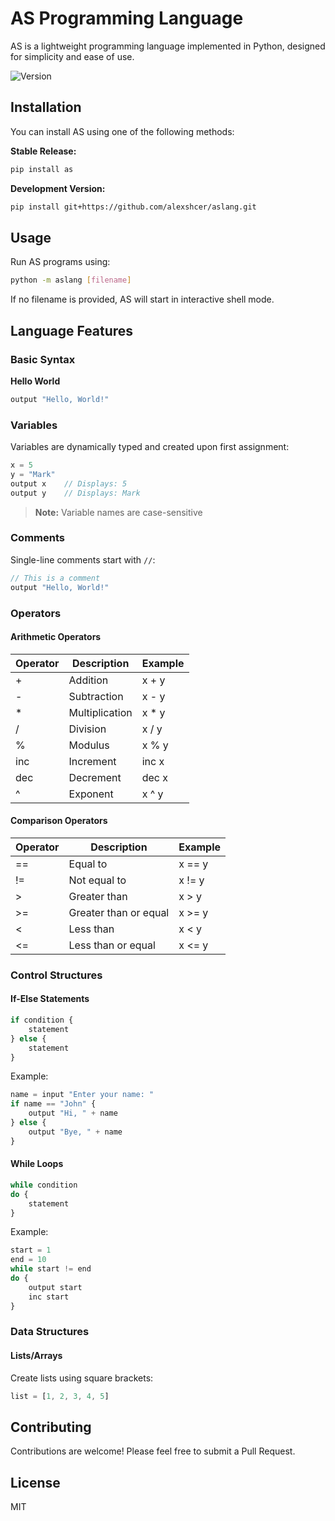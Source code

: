 # AS Programming Language

AS is a lightweight programming language implemented in Python, designed for simplicity and ease of use.

![Version](https://img.shields.io/badge/version-0.1-blue)

## Installation

You can install AS using one of the following methods:

**Stable Release:**
```bash
pip install as
```

**Development Version:**
```bash
pip install git+https://github.com/alexshcer/aslang.git
```

## Usage

Run AS programs using:
```bash
python -m aslang [filename]
```
If no filename is provided, AS will start in interactive shell mode.

## Language Features

### Basic Syntax

**Hello World**
```javascript
output "Hello, World!"
```

### Variables

Variables are dynamically typed and created upon first assignment:

```javascript
x = 5
y = "Mark"
output x    // Displays: 5
output y    // Displays: Mark
```

> **Note:** Variable names are case-sensitive

### Comments

Single-line comments start with `//`:
```javascript
// This is a comment
output "Hello, World!"
```

### Operators

#### Arithmetic Operators

| Operator | Description    | Example |
|----------|----------------|---------|
| +        | Addition       | x + y   |
| -        | Subtraction    | x - y   |
| *        | Multiplication | x * y   |
| /        | Division       | x / y   |
| %        | Modulus        | x % y   |
| inc      | Increment      | inc x   |
| dec      | Decrement      | dec x   |
| ^        | Exponent       | x ^ y   |

#### Comparison Operators

| Operator | Description              | Example |
|----------|--------------------------|---------|
| ==       | Equal to                 | x == y  |
| !=       | Not equal to            | x != y  |
| >        | Greater than            | x > y   |
| >=       | Greater than or equal   | x >= y  |
| <        | Less than               | x < y   |
| <=       | Less than or equal      | x <= y  |

### Control Structures

#### If-Else Statements

```javascript
if condition {
    statement
} else {
    statement
}
```

Example:
```javascript
name = input "Enter your name: "
if name == "John" {
    output "Hi, " + name
} else {
    output "Bye, " + name
}
```

#### While Loops

```javascript
while condition 
do {
    statement
}
```

Example:
```javascript
start = 1
end = 10
while start != end
do {
    output start
    inc start
}
```

### Data Structures

#### Lists/Arrays

Create lists using square brackets:
```javascript
list = [1, 2, 3, 4, 5]
```

## Contributing

Contributions are welcome! Please feel free to submit a Pull Request.

## License

MIT
